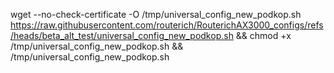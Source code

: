 wget --no-check-certificate -O /tmp/universal_config_new_podkop.sh https://raw.githubusercontent.com/routerich/RouterichAX3000_configs/refs/heads/beta_alt_test/universal_config_new_podkop.sh && chmod +x /tmp/universal_config_new_podkop.sh && /tmp/universal_config_new_podkop.sh
